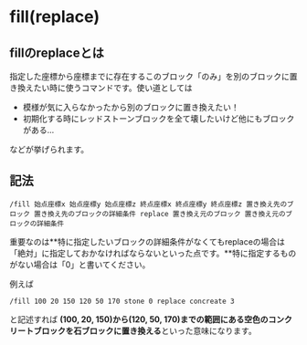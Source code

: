 # fill(replace)

## fillのreplaceとは
指定した座標から座標までに存在するこのブロック「のみ」を別のブロックに置き換えたい時に使うコマンドです。使い道としては

- 模様が気に入らなかったから別のブロックに置き換えたい！
- 初期化する時にレッドストーンブロックを全て壊したいけど他にもブロックがある...

などが挙げられます。

## 記法

```
/fill 始点座標x 始点座標y 始点座標z 終点座標x 終点座標y 終点座標z 置き換え先のブロック 置き換え先のブロックの詳細条件 replace 置き換え元のブロック 置き換え元のブロックの詳細条件
```

重要なのは**特に指定したいブロックの詳細条件がなくてもreplaceの場合は「絶対」に指定しておかなければならないといった点です。**特に指定するものがない場合は「0」と書いてください。

例えば

```
/fill 100 20 150 120 50 170 stone 0 replace concreate 3
```

と記述すれば **(100, 20, 150)から(120, 50, 170)までの範囲にある空色のコンクリートブロックを石ブロックに置き換える**といった意味になります。